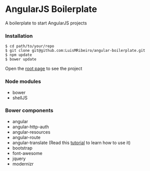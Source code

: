 AngularJS Boilerplate
====================

A boilerplate to start AngularJS projects

### Installation
```
$ cd path/to/your/repo
$ git clone git@github.com:LuisMRibeiro/angular-boilerplate.git
$ npm update
$ bower update
```
Open the [root page](http://localhost:8383/angular-boilerplate/index.html#/) to see the project

### Node modules

* bower
* shellJS


### Bower components

* angular 
* angular-http-auth
* angular-resources
* angular-route
* angular-translate (Read this [tutorial](http://www.ng-newsletter.com/posts/angular-translate.html) to learn how to use it)
* bootstrap
* font-awesome
* jquery
* modernizr



